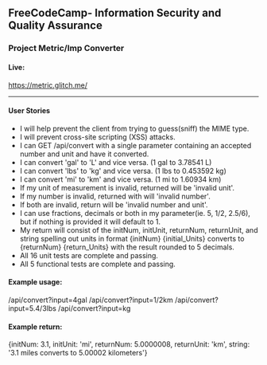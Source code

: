 **FreeCodeCamp**- Information Security and Quality Assurance
------

### Project Metric/Imp Converter

#### Live:

https://metric.glitch.me/

------

#### User Stories

- I will help prevent the client from trying to guess(sniff) the MIME type.
- I will prevent cross-site scripting (XSS) attacks.
- I can GET /api/convert with a single parameter containing an accepted number and unit and have it converted.
- I can convert 'gal' to 'L' and vice versa. (1 gal to 3.78541 L)
- I can convert 'lbs' to 'kg' and vice versa. (1 lbs to 0.453592 kg)
- I can convert 'mi' to 'km' and vice versa. (1 mi to 1.60934 km)
- If my unit of measurement is invalid, returned will be 'invalid unit'.
- If my number is invalid, returned with will 'invalid number'.
- If both are invalid, return will be 'invalid number and unit'.
- I can use fractions, decimals or both in my parameter(ie. 5, 1/2, 2.5/6), but if nothing is provided it will default to 1.
- My return will consist of the initNum, initUnit, returnNum, returnUnit, and string spelling out units in format {initNum} {initial_Units} converts to {returnNum} {return_Units} with the result rounded to 5 decimals.
- All 16 unit tests are complete and passing.
- All 5 functional tests are complete and passing.

#### Example usage:

/api/convert?input=4gal
/api/convert?input=1/2km
/api/convert?input=5.4/3lbs
/api/convert?input=kg

#### Example return:

{initNum: 3.1, initUnit: 'mi', returnNum: 5.0000008, returnUnit: 'km', string: '3.1 miles converts to 5.00002 kilometers'}


